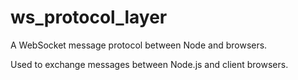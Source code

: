 # ws_protocol_layer

A WebSocket message protocol  between Node and browsers.

Used to exchange messages between Node.js and client browsers.
